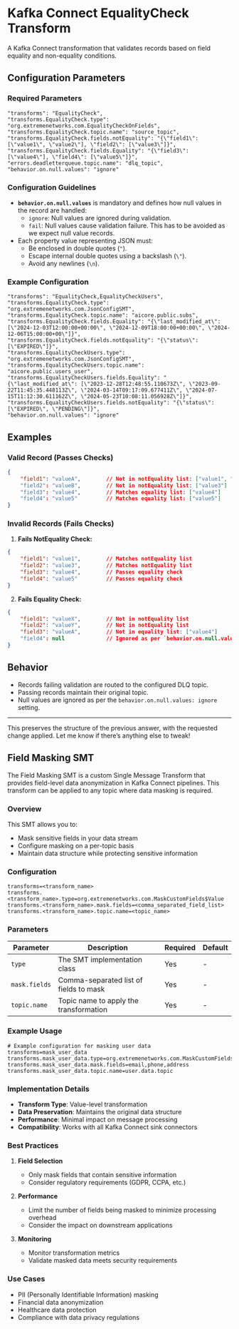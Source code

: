 
# Kafka Connect EqualityCheck Transform

A Kafka Connect transformation that validates records based on field equality and non-equality conditions.

## Configuration Parameters

### Required Parameters

```properties
"transforms": "EqualityCheck",
"transforms.EqualityCheck.type": "org.extremenetworks.com.EqualityCheckOnFields",
"transforms.EqualityCheck.topic.name": "source_topic",
"transforms.EqualityCheck.fields.notEquality": "{\"field1\": [\"value1\", \"value2\"], \"field2\": [\"value3\"]}",
"transforms.EqualityCheck.fields.Equality": "{\"field3\": [\"value4\"], \"field4\": [\"value5\"]}",
"errors.deadletterqueue.topic.name": "dlq_topic",
"behavior.on.null.values": "ignore"
```

### Configuration Guidelines

- **`behavior.on.null.values`** is mandatory and defines how null values in the record are handled:
  - `ignore`: Null values are ignored during validation.
  - `fail`: Null values cause validation failure. This has to be avoided as we expect null value records.
- Each property value representing JSON must:
  - Be enclosed in double quotes (`"`).
  - Escape internal double quotes using a backslash (`\"`).
  - Avoid any newlines (`\n`).

### Example Configuration

```properties
"transforms": "EqualityCheck,EqualityCheckUsers",
"transforms.EqualityCheck.type": "org.extremenetworks.com.JsonConfigSMT",
"transforms.EqualityCheck.topic.name": "aicore.public.subs",
"transforms.EqualityCheck.fields.Equality": "{\"last_modified_at\": [\"2024-12-03T12:00:00+00:00\", \"2024-12-09T18:00:00+00:00\", \"2024-12-06T15:00:00+00\"]}",
"transforms.EqualityCheck.fields.notEquality": "{\"status\": [\"EXPIRED\"]}",
"transforms.EqualityCheckUsers.type": "org.extremenetworks.com.JsonConfigSMT",
"transforms.EqualityCheckUsers.topic.name": "aicore.public.users_user",
"transforms.EqualityCheckUsers.fields.Equality": "{\"last_modified_at\": [\"2023-12-28T12:48:55.110673Z\", \"2023-09-22T11:45:35.448113Z\", \"2024-03-14T09:17:09.677411Z\", \"2024-07-15T11:12:30.611162Z\", \"2024-05-23T10:08:11.056928Z\"]}",
"transforms.EqualityCheckUsers.fields.notEquality": "{\"status\": [\"EXPIRED\", \"PENDING\"]}",
"behavior.on.null.values": "ignore"
```

## Examples

### Valid Record (Passes Checks)

```json
{
    "field1": "valueA",        // Not in notEquality list: ["value1", "value2"]
    "field2": "valueB",        // Not in notEquality list: ["value3"]
    "field3": "value4",        // Matches equality list: ["value4"]
    "field4": "value5"         // Matches equality list: ["value5"]
}
```

### Invalid Records (Fails Checks)

1. **Fails NotEquality Check:**

```json
{
    "field1": "value1",        // Matches notEquality list
    "field2": "value3",        // Matches notEquality list
    "field3": "value4",        // Passes equality check
    "field4": "value5"         // Passes equality check
}
```

2. **Fails Equality Check:**

```json
{
    "field1": "valueX",        // Not in notEquality list
    "field2": "valueY",        // Not in notEquality list
    "field3": "valueA",        // Not in equality list: ["value4"]
    "field4": null             // Ignored as per `behavior.on.null.values`
}
```

## Behavior

- Records failing validation are routed to the configured DLQ topic.
- Passing records maintain their original topic.
- Null values are ignored as per the `behavior.on.null.values: ignore` setting.

---

This preserves the structure of the previous answer, with the requested change applied. Let me know if there’s anything else to tweak!

## Field Masking SMT

The Field Masking SMT is a custom Single Message Transform that provides field-level data anonymization in Kafka Connect pipelines. This transform can be applied to any topic where data masking is required.

### Overview

This SMT allows you to:

- Mask sensitive fields in your data stream
- Configure masking on a per-topic basis
- Maintain data structure while protecting sensitive information

### Configuration

```properties
transforms=<transform_name>
transforms.<transform_name>.type=org.extremenetworks.com.MaskCustomFields$Value
transforms.<transform_name>.mask.fields=<comma_separated_field_list>
transforms.<transform_name>.topic.name=<topic_name>
```

### Parameters

| Parameter | Description | Required | Default |
|-----------|-------------|-----------|----------|
| `type` | The SMT implementation class | Yes | - |
| `mask.fields` | Comma-separated list of fields to mask | Yes | - |
| `topic.name` | Topic name to apply the transformation | Yes | - |

### Example Usage

```properties
# Example configuration for masking user data
transforms=mask_user_data
transforms.mask_user_data.type=org.extremenetworks.com.MaskCustomFields$Value
transforms.mask_user_data.mask.fields=email,phone,address
transforms.mask_user_data.topic.name=user.data.topic
```

### Implementation Details

- **Transform Type**: Value-level transformation
- **Data Preservation**: Maintains the original data structure
- **Performance**: Minimal impact on message processing
- **Compatibility**: Works with all Kafka Connect sink connectors

### Best Practices

1. **Field Selection**
   - Only mask fields that contain sensitive information
   - Consider regulatory requirements (GDPR, CCPA, etc.)

2. **Performance**
   - Limit the number of fields being masked to minimize processing overhead
   - Consider the impact on downstream applications

3. **Monitoring**
   - Monitor transformation metrics
   - Validate masked data meets security requirements

### Use Cases

- PII (Personally Identifiable Information) masking
- Financial data anonymization
- Healthcare data protection
- Compliance with data privacy regulations
